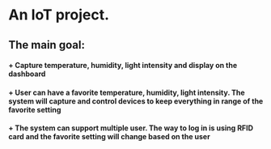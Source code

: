 # An IoT project.

## The main goal: 
 #### + Capture temperature, humidity, light intensity and display on the dashboard
 #### + User can have a favorite temperature, humidity, light intensity. The system will capture and control devices to keep everything in range of the favorite setting
 #### + The system can support multiple user. The way to log in is using RFID card and the favorite setting will change based on the user
